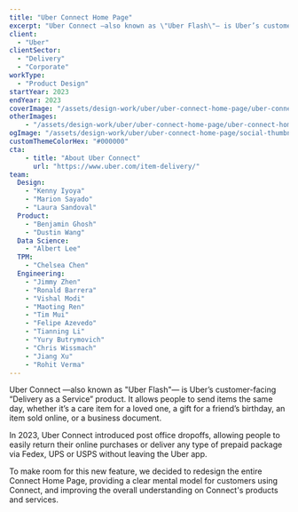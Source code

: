 ```yaml
---
title: "Uber Connect Home Page"
excerpt: "Uber Connect —also known as \"Uber Flash\"— is Uber’s customer-facing “Delivery as a Service” product."
client:
  - "Uber"
clientSector:
  - "Delivery"
  - "Corporate"
workType:
  - "Product Design"
startYear: 2023
endYear: 2023
coverImage: "/assets/design-work/uber/uber-connect-home-page/uber-connect-home-page.webm"
otherImages:
    - "/assets/design-work/uber/uber-connect-home-page/uber-connect-home-page-detail.png"
ogImage: "/assets/design-work/uber/uber-connect-home-page/social-thumbnail.png"
customThemeColorHex: "#000000"
cta:
    - title: "About Uber Connect"
      url: "https://www.uber.com/item-delivery/"
team:
  Design:
    - "Kenny Iyoya"
    - "Marion Sayado"
    - "Laura Sandoval"
  Product:
    - "Benjamin Ghosh"
    - "Dustin Wang"
  Data Science:
    - "Albert Lee"
  TPM:
    - "Chelsea Chen"
  Engineering:
    - "Jimmy Zhen"
    - "Ronald Barrera"
    - "Vishal Modi"
    - "Maoting Ren"
    - "Tim Mui"
    - "Felipe Azevedo"
    - "Tianning Li"
    - "Yury Butrymovich"
    - "Chris Wissmach"
    - "Jiang Xu"
    - "Rohit Verma"
---
```


Uber Connect —also known as "Uber Flash"— is Uber’s customer-facing “Delivery as a Service” product. It allows people to send items the same day, whether it’s a care item for a loved one, a gift for a friend’s birthday, an item sold online, or a business document.

In 2023, Uber Connect introduced post office dropoffs, allowing people to easily return their online purchases or deliver any type of prepaid package via Fedex, UPS or USPS without leaving the Uber app.

To make room for this new feature, we decided to redesign the entire Connect Home Page, providing a clear mental model for customers using Connect, and improving the overall understanding on Connect's products and services.
